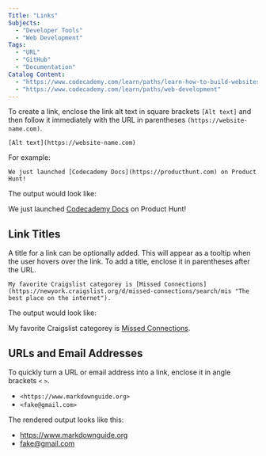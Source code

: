 ```yaml
---
Title: "Links"
Subjects:
  - "Developer Tools"
  - "Web Development"
Tags: 
  - "URL"
  - "GitHub"
  - "Documentation"
Catalog Content:
  - "https://www.codecademy.com/learn/paths/learn-how-to-build-websites"
  - "https://www.codecademy.com/learn/paths/web-development"
---
```


To create a link, enclose the link alt text in square brackets `[Alt text]` and then follow it immediately with the URL in parentheses `(https://website-name.com)`.

```
[Alt text](https://website-name.com)
```

For example:

```
We just launched [Codecademy Docs](https://producthunt.com) on Product Hunt!
```

The output would look like:

We just launched [Codecademy Docs](https://producthunt.com) on Product Hunt!

## Link Titles

A title for a link can be optionally added. This will appear as a tooltip when the user hovers over the link. To add a title, enclose it in parentheses after the URL.

```
My favorite Craigslist categorey is [Missed Connections](https://newyork.craigslist.org/d/missed-connections/search/mis "The best place on the internet").
```

The output would look like:

My favorite Craigslist categorey is [Missed Connections](https://newyork.craigslist.org/d/missed-connections/search/mis "The best place on the internet").

## URLs and Email Addresses

To quickly turn a URL or email address into a link, enclose it in angle brackets `<` `>`.

- `<https://www.markdownguide.org>`
- `<fake@gmail.com>`

The rendered output looks like this:

- https://www.markdownguide.org
- fake@gmail.com
